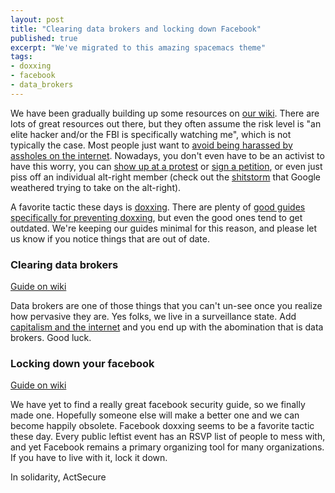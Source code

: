 ```yaml
---
layout: post
title: "Clearing data brokers and locking down Facebook"
published: true
excerpt: "We've migrated to this amazing spacemacs theme"
tags:
- doxxing
- facebook
- data_brokers
---
```


We have been gradually building up some resources on [our wiki](https://github.com/actsecure/resources/wiki). There are lots of great resources out there, but they often assume the risk level is "an elite hacker and/or the FBI is specifically watching me", which is not typically the case. Most people just want to [avoid being harassed by assholes on the internet](https://github.com/AnarchoTechNYC/meta/wiki/Security-training:-Individuals-versus-Random-Assholes). Nowadays, you don't even have to be an activist to have this worry, you can [show up at a protest](https://theintercept.com/2017/09/06/how-right-wing-extremists-stalk-dox-and-harass-their-enemies/) or [sign a petition](https://www.metro.us/news/big-stories/trump-supporters-publish-personal-information-antifa-doxxing), or even just piss off an individual alt-right member (check out the [shitstorm](http://sfist.com/2017/08/11/alt-right_plans_march_on_google_dox.php) that Google weathered trying to take on the alt-right).

A favorite tactic these days is [doxxing](http://knowyourmeme.com/memes/doxing). There are plenty of [good guides specifically for preventing doxxing](https://onlinesafety.feministfrequency.com/en/#preventing-doxxing), but even the good ones tend to get outdated. We're keeping our guides minimal for this reason, and please let us know if you notice things that are out of date.

### Clearing data brokers

[Guide on wiki](https://github.com/actsecure/resources/wiki/Clearing-data-brokers)

Data brokers are one of those things that you can't un-see once you realize how pervasive they are. Yes folks, we live in a surveillance state. Add [capitalism and the internet](idlewords.com/talks/internet_with_a_human_face.htm) and you end up with the abomination that is data brokers. Good luck.

### Locking down your facebook

[Guide on wiki](https://github.com/actsecure/resources/wiki/Securing-your-Facebook-profile)

We have yet to find a really great facebook security guide, so we finally made one. Hopefully someone else will make a better one and we can become happily obsolete. Facebook doxxing seems to be a favorite tactic these day. Every public leftist event has an RSVP list of people to mess with, and yet Facebook remains a primary organizing tool for many organizations. If you have to live with it, lock it down.

In solidarity,
ActSecure
